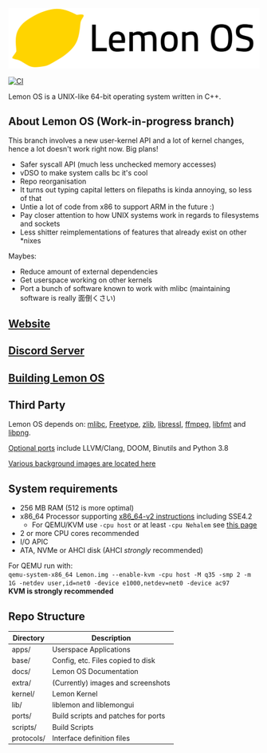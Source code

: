 ![banner](extra/lemonlt.png)

[![CI](https://github.com/LemonOSProject/LemonOS/actions/workflows/ci.yml/badge.svg)](https://github.com/LemonOSProject/LemonOS/actions/workflows/ci.yml)

Lemon OS is a UNIX-like 64-bit operating system written in C++.

## About Lemon OS (Work-in-progress branch)
This branch involves a new user-kernel API and a lot of kernel changes, hence a lot doesn't work right now. Big plans!

- Safer syscall API (much less unchecked memory accesses)
- vDSO to make system calls bc it's cool
- Repo reorganisation
- It turns out typing capital letters on filepaths is kinda annoying, so less of that
- Untie a lot of code from x86 to support ARM in the future :)
- Pay closer attention to how UNIX systems work in regards to filesystems and sockets
- Less shitter reimplementations of features that already exist on other *nixes 

Maybes:
- Reduce amount of external dependencies
- Get userspace working on other kernels
- Port a bunch of software known to work with mlibc (maintaining software is really 面倒くさい)

## [Website](https://lemonos.org)
## [Discord Server](https://discord.gg/NAYp6AUYWM)
## [Building Lemon OS](docs/Build/Building-Lemon-OS.md)

## Third Party

Lemon OS depends on:
[mlibc](https://github.com/managarm/mlibc), [Freetype](https://freetype.org/), [zlib](https://z-lib.org/), [libressl](https://www.libressl.org/), [ffmpeg](https://ffmpeg.org/), [libfmt](https://fmt.dev) and [libpng](http://www.libpng.org/pub/png/libpng.html).

[Optional ports](ports/) include LLVM/Clang, DOOM, Binutils and Python 3.8

[Various background images are located here](base/lemon/resources/backgrounds)

## System requirements
- 256 MB RAM (512 is more optimal)
- x86_64 Processor supporting [x86_64-v2 instructions](https://en.wikipedia.org/wiki/X86-64#Microarchitecture_levels) including SSE4.2
    - For QEMU/KVM use `-cpu host` or at least `-cpu Nehalem` see [this page](https://qemu-project.gitlab.io/qemu/system/target-i386.html)
- 2 or more CPU cores recommended
- I/O APIC
- ATA, NVMe or AHCI disk (AHCI *strongly* recommended)

For QEMU run with: \
```qemu-system-x86_64 Lemon.img --enable-kvm -cpu host -M q35 -smp 2 -m 1G -netdev user,id=net0 -device e1000,netdev=net0 -device ac97``` \
**KVM is strongly recommended**

## Repo Structure

| Directory          | Description                              |
| ------------------ | ---------------------------------------- |
| apps/              | Userspace Applications                   |
| base/              | Config, etc. Files copied to disk        |
| docs/              | Lemon OS Documentation                   |
| extra/             | (Currently) images and screenshots       |
| kernel/            | Lemon Kernel                             |
| lib/               | liblemon and liblemongui                 |
| ports/             | Build scripts and patches for ports      |
| scripts/           | Build Scripts                            |
| protocols/         | Interface definition files               |
